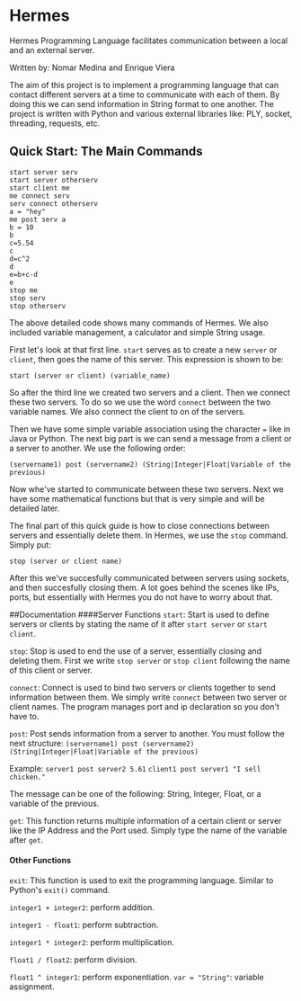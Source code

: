 # Hermes
Hermes Programming Language facilitates communication between a local and an external server.

Written by: Nomar Medina and Enrique Viera

The aim of this project is to implement a programming language that can contact different servers at a time to communicate with each of them.
By doing this we can send information in String format to one another. The project is written with Python and various external libraries like:
PLY, socket, threading, requests, etc. 

## Quick Start: The Main Commands
```
start server serv
start server otherserv
start client me
me connect serv
serv connect otherserv
a = "hey"
me post serv a
b = 10
b
c=5.54
c
d=c^2
d
e=b+c-d
e
stop me
stop serv
stop otherserv
```
The above detailed code shows many commands of Hermes. We also included variable management, a calculator and simple String usage.

First let's look at that first line. ```start``` serves as to create a new ```server``` or ```client```, then goes the name of this server. This expression is shown to be:

```start (server or client) (variable_name)```

So after the third line we created two servers and a client. 
Then we connect these two servers.
To do so we use the word ```connect``` between
 the two variable names. We also connect the client to on of the servers.

Then we have some simple variable association using the 
character ```=``` like in Java or Python. 
The next big part is we can send a message from a client 
or a server to another. We use the following order:

```(servername1) post (servername2) (String|Integer|Float|Variable of the previous)```

Now whe've started to communicate between these two 
servers. Next we have some mathematical functions but 
that is very simple and will be detailed later. 

The final part of this quick guide is how to close connections between servers and essentially delete them. In Hermes, we use the ```stop``` command.
Simply put:

```stop (server or client name)```

After this we've succesfully communicated between servers using sockets, and then succesfully closing them. A lot goes behind the scenes like IPs, ports, but essentially with Hermes you do not have to worry about that. 

##Documentation
####Server Functions
```start```:
Start is used to define servers or clients by stating the name of it after ```start server``` or ```start client```.

```stop```:
Stop is used to end the use of a server, essentially closing and deleting them. First we write ```stop server``` or ```stop client``` following the name of this client or server.


```connect```: Connect is used to bind two servers or clients together to send information between them. We simply write ```connect``` between two server or client names.
The program manages port and ip declaration so you don't have to.
    

```post```: Post sends information from a server to another.
 You must follow the next structure:
  ```(servername1) post (servername2) (String|Integer|Float|Variable of the previous)```
  
  Example: ```server1 post server2 5.61```  ```client1 post server1 "I sell chicken."```
  
The message can be one of the following: String, Integer, Float, or a variable of the previous.
  
  
```get```: This function returns multiple information of a certain client or server like the IP Address and the Port used. Simply type the name of the variable after ```get```.


#### Other Functions
```exit```: This function is used to exit the programming language. Similar to Python's ```exit()``` command.

```integer1 + integer2```: perform addition.

```integer1 - float1```: perform subtraction.

```integer1 * integer2```: perform multiplication.

```float1 / float2```: perform division.

```float1 ^ integer1```: perform exponentiation.
```var = "String"```: variable assignment.
